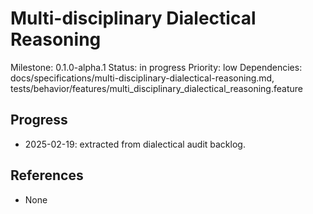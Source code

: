 # Multi-disciplinary Dialectical Reasoning
Milestone: 0.1.0-alpha.1
Status: in progress
Priority: low
Dependencies: docs/specifications/multi-disciplinary-dialectical-reasoning.md, tests/behavior/features/multi_disciplinary_dialectical_reasoning.feature

## Progress
- 2025-02-19: extracted from dialectical audit backlog.

## References
- None
